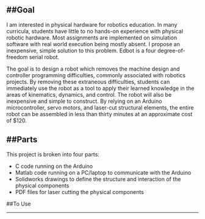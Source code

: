 ##Goal
----

I am interested in physical hardware for robotics education. In many curricula, students have little to no hands-on experience with physical robotic hardware. Most assignments are implemented on simulation software with real world execution being mostly absent. I propose an inexpensive, simple solution to this problem. Edbot is a four degree-of-freedom serial robot.

The goal is to design a robot which removes the machine design and controller programming difficulties, commonly associated with robotics projects. By removing these extraneous difficulties, students can immediately use the robot as a tool to apply their learned knowledge in the areas of kinematics, dynamics, and control. The robot will also be inexpensive and simple to construct. By relying on an Arduino microcontroller, servo motors, and laser-cut structural elements, the entire robot can be assembled in less than thirty minutes at an approximate cost of $120.

##Parts 
----
This project is broken into four parts:

- C code running on the Arduino
- Matlab code running on a PC/laptop to communicate with the Arduino
- Solidworks drawings to define the structure and interaction of the physical components
- PDF files for laser cutting the physical components

##To Use
_____
